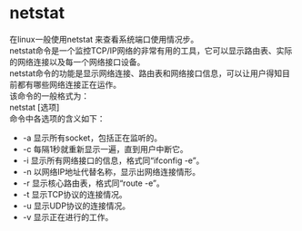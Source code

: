 # netstat
在linux一般使用netstat 来查看系统端口使用情况步。    
netstat命令是一个监控TCP/IP网络的非常有用的工具，它可以显示路由表、实际的网络连接以及每一个网络接口设备。    
netstat命令的功能是显示网络连接、路由表和网络接口信息，可以让用户得知目前都有哪些网络连接正在运作。    
该命令的一般格式为：    
  netstat [选项]    
  命令中各选项的含义如下：    
  * -a 显示所有socket，包括正在监听的。
  * -c 每隔1秒就重新显示一遍，直到用户中断它。
  * -i 显示所有网络接口的信息，格式同“ifconfig -e”。
  * -n 以网络IP地址代替名称，显示出网络连接情形。
  * -r 显示核心路由表，格式同“route -e”。
  * -t 显示TCP协议的连接情况。
  * -u 显示UDP协议的连接情况。
  * -v 显示正在进行的工作。
